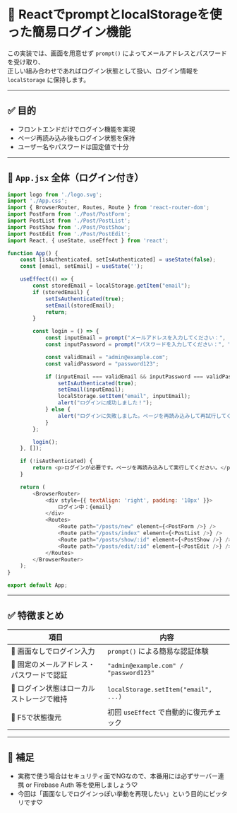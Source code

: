# 🔐 ReactでpromptとlocalStorageを使った簡易ログイン機能

この実装では、画面を用意せず `prompt()` によってメールアドレスとパスワードを受け取り、  
正しい組み合わせであればログイン状態として扱い、ログイン情報を `localStorage` に保持します。

---

## ✅ 目的

- フロントエンドだけでログイン機能を実現
- ページ再読み込み後もログイン状態を保持
- ユーザー名やパスワードは固定値で十分

---

## 📁 `App.jsx` 全体（ログイン付き）

```js
import logo from './logo.svg';
import './App.css';
import { BrowserRouter, Routes, Route } from 'react-router-dom';
import PostForm from './Post/PostForm';
import PostList from './Post/PostList';
import PostShow from './Post/PostShow';
import PostEdit from './Post/PostEdit';
import React, { useState, useEffect } from 'react';

function App() {
    const [isAuthenticated, setIsAuthenticated] = useState(false);
    const [email, setEmail] = useState('');

    useEffect(() => {
        const storedEmail = localStorage.getItem("email");
        if (storedEmail) {
            setIsAuthenticated(true);
            setEmail(storedEmail);
            return;
        }

        const login = () => {
            const inputEmail = prompt("メールアドレスを入力してください：", "");
            const inputPassword = prompt("パスワードを入力してください：", "");

            const validEmail = "admin@example.com";
            const validPassword = "password123";

            if (inputEmail === validEmail && inputPassword === validPassword) {
                setIsAuthenticated(true);
                setEmail(inputEmail);
                localStorage.setItem("email", inputEmail);
                alert("ログインに成功しました！");
            } else {
                alert("ログインに失敗しました。ページを再読み込みして再試行してください。");
            }
        };

        login();
    }, []);

    if (!isAuthenticated) {
        return <p>ログインが必要です。ページを再読み込みして実行してください。</p>;
    }

    return (
        <BrowserRouter>
            <div style={{ textAlign: 'right', padding: '10px' }}>
                ログイン中：{email}
            </div>
            <Routes>
                <Route path="/posts/new" element={<PostForm />} />
                <Route path="/posts/index" element={<PostList />} />
                <Route path="/posts/show/:id" element={<PostShow />} />
                <Route path="/posts/edit/:id" element={<PostEdit />} />
            </Routes>
        </BrowserRouter>
    );
}

export default App;
```

---

## ✅ 特徴まとめ

| 項目 | 内容 |
|------|------|
| 🎯 画面なしでログイン入力 | `prompt()` による簡易な認証体験 |
| 🔐 固定のメールアドレス・パスワードで認証 | `"admin@example.com" / "password123"` |
| 💾 ログイン状態はローカルストレージで維持 | `localStorage.setItem("email", ...)` |
| 🔁 F5で状態復元 | 初回 `useEffect` で自動的に復元チェック |

---

## 🎀 補足

- 実務で使う場合はセキュリティ面でNGなので、本番用には必ずサーバー連携 or Firebase Auth 等を使用しましょう♡
- 今回は「画面なしでログインっぽい挙動を再現したい」という目的にピッタリです♡

